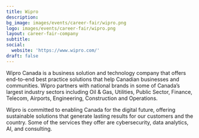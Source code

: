 ```yaml
---
title: Wipro
description: 
bg_image: images/events/career-fair/wipro.png
logo: images/events/career-fair/wipro.png
layout: career-fair-company
subtitle: 
social:
  website: 'https://www.wipro.com/'
draft: false
---
```

Wipro Canada is a business solution and technology company that offers end-to-end best practice solutions that help Canadian businesses and communities. Wipro partners with national brands in some of Canada’s largest industry sectors including Oil & Gas, Utilities, Public Sector, Finance, Telecom, Airports, Engineering, Construction and Operations.

Wipro is committed to enabling Canada for the digital future, offering sustainable solutions that generate lasting results for our customers and the country. Some of the services they offer are cybersecurity, data analytics, AI, and consulting.
